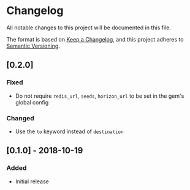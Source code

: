 # Changelog
All notable changes to this project will be documented in this file.

The format is based on [Keep a Changelog](https://keepachangelog.com/en/1.0.0/),
and this project adheres to [Semantic Versioning](https://semver.org/spec/v2.0.0.html).

## [0.2.0]
### Fixed
- Do not require `redis_url`, `seeds`, `horizon_url` to be set in the gem's global config

### Changed
- Use the `to` keyword instead of `destination`

## [0.1.0] - 2018-10-19
### Added
- Initial release
